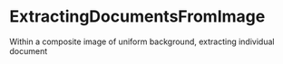 # ExtractingDocumentsFromImage
Within a composite image of uniform background, extracting individual document
